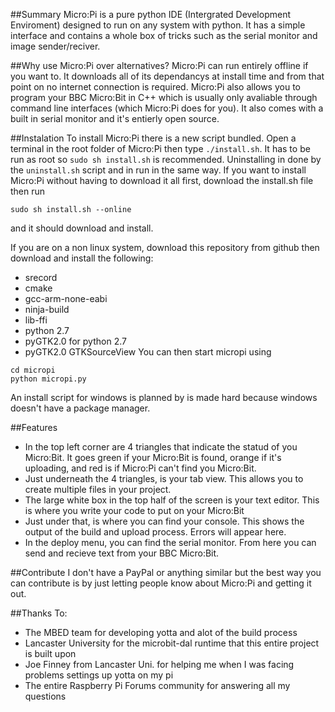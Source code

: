 ##Summary
Micro:Pi is a pure python IDE (Intergrated
Development Enviroment) designed to run on any system
with python. It has a simple interface and contains a whole
box of tricks such as the serial monitor and image sender/reciver.

##Why use Micro:Pi over alternatives?
Micro:Pi can run entirely offline if you want to. It downloads all
of its dependancys at install time and from that point on no
internet connection is required. Micro:Pi also allows you to program
your BBC Micro:Bit in C++ which is usually only avaliable through
command line interfaces (which Micro:Pi does for you). It also comes
with a built in serial monitor and it's entierly open source.

##Instalation
To install Micro:Pi there is a new script bundled. Open a terminal
in the root folder of Micro:Pi then type `./install.sh`. It has to
be run as root so `sudo sh install.sh` is recommended. Uninstalling
in done by the `uninstall.sh` script and in run in the same way.
If you want to install Micro:Pi without having to download it all first,
download the install.sh file then run
```
sudo sh install.sh --online
```
and it should download and install.

If you are on a non linux system, download this repository from github
then download and install the following:
- srecord
- cmake
- gcc-arm-none-eabi
- ninja-build
- lib-ffi
- python 2.7
- pyGTK2.0 for python 2.7
- pyGTK2.0 GTKSourceView
You can then start micropi using

```
cd micropi
python micropi.py
```
An install script for windows is planned by is made hard because windows
doesn't have a package manager.

##Features
- In the top left corner are 4 triangles that indicate the statud of you
    Micro:Bit. It goes green if your Micro:Bit is found, orange if
    it's uploading, and red is if Micro:Pi can't find you Micro:Bit.
- Just underneath the 4 triangles, is your tab view. This allows you to
    create multiple files in your project.
- The large white box in the top half of the screen is your text editor.
    This is where you write your code to put on your Micro:Bit
- Just under that, is where you can find your console. This shows the output
    of the build and upload process. Errors will appear here.
- In the deploy menu, you can find the serial monitor. From here you can
    send and recieve text from your BBC Micro:Bit.

##Contribute
I don't have a PayPal or anything similar but the best way you can contribute
is by just letting people know about Micro:Pi and getting it out.

##Thanks To:
- The MBED team for developing yotta and alot of the build process
- Lancaster University for the microbit-dal runtime that this entire project is built upon
- Joe Finney from Lancaster Uni. for helping me when I was facing problems settings up yotta on my pi
- The entire Raspberry Pi Forums community for answering all my questions
